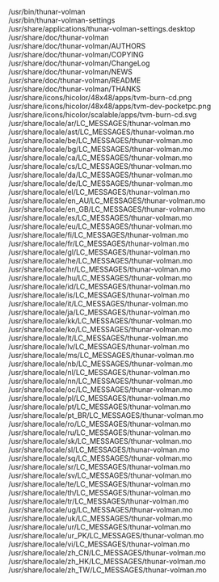 /usr/bin/thunar-volman  
/usr/bin/thunar-volman-settings  
/usr/share/applications/thunar-volman-settings.desktop  
/usr/share/doc/thunar-volman  
/usr/share/doc/thunar-volman/AUTHORS  
/usr/share/doc/thunar-volman/COPYING  
/usr/share/doc/thunar-volman/ChangeLog  
/usr/share/doc/thunar-volman/NEWS  
/usr/share/doc/thunar-volman/README  
/usr/share/doc/thunar-volman/THANKS  
/usr/share/icons/hicolor/48x48/apps/tvm-burn-cd.png  
/usr/share/icons/hicolor/48x48/apps/tvm-dev-pocketpc.png  
/usr/share/icons/hicolor/scalable/apps/tvm-burn-cd.svg  
/usr/share/locale/ar/LC\_MESSAGES/thunar-volman.mo  
/usr/share/locale/ast/LC\_MESSAGES/thunar-volman.mo  
/usr/share/locale/be/LC\_MESSAGES/thunar-volman.mo  
/usr/share/locale/bg/LC\_MESSAGES/thunar-volman.mo  
/usr/share/locale/ca/LC\_MESSAGES/thunar-volman.mo  
/usr/share/locale/cs/LC\_MESSAGES/thunar-volman.mo  
/usr/share/locale/da/LC\_MESSAGES/thunar-volman.mo  
/usr/share/locale/de/LC\_MESSAGES/thunar-volman.mo  
/usr/share/locale/el/LC\_MESSAGES/thunar-volman.mo  
/usr/share/locale/en\_AU/LC\_MESSAGES/thunar-volman.mo  
/usr/share/locale/en\_GB/LC\_MESSAGES/thunar-volman.mo  
/usr/share/locale/es/LC\_MESSAGES/thunar-volman.mo  
/usr/share/locale/eu/LC\_MESSAGES/thunar-volman.mo  
/usr/share/locale/fi/LC\_MESSAGES/thunar-volman.mo  
/usr/share/locale/fr/LC\_MESSAGES/thunar-volman.mo  
/usr/share/locale/gl/LC\_MESSAGES/thunar-volman.mo  
/usr/share/locale/he/LC\_MESSAGES/thunar-volman.mo  
/usr/share/locale/hr/LC\_MESSAGES/thunar-volman.mo  
/usr/share/locale/hu/LC\_MESSAGES/thunar-volman.mo  
/usr/share/locale/id/LC\_MESSAGES/thunar-volman.mo  
/usr/share/locale/is/LC\_MESSAGES/thunar-volman.mo  
/usr/share/locale/it/LC\_MESSAGES/thunar-volman.mo  
/usr/share/locale/ja/LC\_MESSAGES/thunar-volman.mo  
/usr/share/locale/kk/LC\_MESSAGES/thunar-volman.mo  
/usr/share/locale/ko/LC\_MESSAGES/thunar-volman.mo  
/usr/share/locale/lt/LC\_MESSAGES/thunar-volman.mo  
/usr/share/locale/lv/LC\_MESSAGES/thunar-volman.mo  
/usr/share/locale/ms/LC\_MESSAGES/thunar-volman.mo  
/usr/share/locale/nb/LC\_MESSAGES/thunar-volman.mo  
/usr/share/locale/nl/LC\_MESSAGES/thunar-volman.mo  
/usr/share/locale/nn/LC\_MESSAGES/thunar-volman.mo  
/usr/share/locale/oc/LC\_MESSAGES/thunar-volman.mo  
/usr/share/locale/pl/LC\_MESSAGES/thunar-volman.mo  
/usr/share/locale/pt/LC\_MESSAGES/thunar-volman.mo  
/usr/share/locale/pt\_BR/LC\_MESSAGES/thunar-volman.mo  
/usr/share/locale/ro/LC\_MESSAGES/thunar-volman.mo  
/usr/share/locale/ru/LC\_MESSAGES/thunar-volman.mo  
/usr/share/locale/sk/LC\_MESSAGES/thunar-volman.mo  
/usr/share/locale/sl/LC\_MESSAGES/thunar-volman.mo  
/usr/share/locale/sq/LC\_MESSAGES/thunar-volman.mo  
/usr/share/locale/sr/LC\_MESSAGES/thunar-volman.mo  
/usr/share/locale/sv/LC\_MESSAGES/thunar-volman.mo  
/usr/share/locale/te/LC\_MESSAGES/thunar-volman.mo  
/usr/share/locale/th/LC\_MESSAGES/thunar-volman.mo  
/usr/share/locale/tr/LC\_MESSAGES/thunar-volman.mo  
/usr/share/locale/ug/LC\_MESSAGES/thunar-volman.mo  
/usr/share/locale/uk/LC\_MESSAGES/thunar-volman.mo  
/usr/share/locale/ur/LC\_MESSAGES/thunar-volman.mo  
/usr/share/locale/ur\_PK/LC\_MESSAGES/thunar-volman.mo  
/usr/share/locale/vi/LC\_MESSAGES/thunar-volman.mo  
/usr/share/locale/zh\_CN/LC\_MESSAGES/thunar-volman.mo  
/usr/share/locale/zh\_HK/LC\_MESSAGES/thunar-volman.mo  
/usr/share/locale/zh\_TW/LC\_MESSAGES/thunar-volman.mo  
